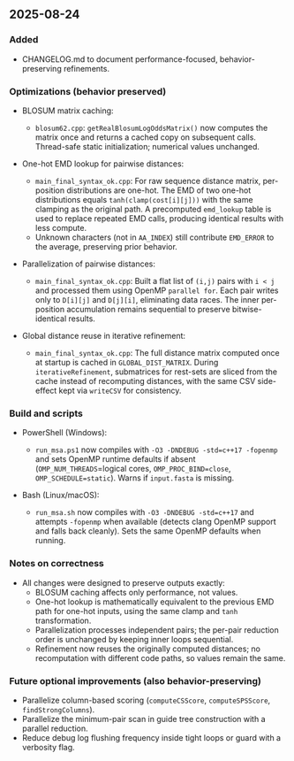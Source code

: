 ## 2025-08-24

### Added
- CHANGELOG.md to document performance-focused, behavior-preserving refinements.

### Optimizations (behavior preserved)
- BLOSUM matrix caching:
  - `blosum62.cpp`: `getRealBlosumLogOddsMatrix()` now computes the matrix once and returns a cached copy on subsequent calls. Thread-safe static initialization; numerical values unchanged.

- One-hot EMD lookup for pairwise distances:
  - `main_final_syntax_ok.cpp`: For raw sequence distance matrix, per-position distributions are one-hot. The EMD of two one-hot distributions equals `tanh(clamp(cost[i][j]))` with the same clamping as the original path. A precomputed `emd_lookup` table is used to replace repeated EMD calls, producing identical results with less compute.
  - Unknown characters (not in `AA_INDEX`) still contribute `EMD_ERROR` to the average, preserving prior behavior.

- Parallelization of pairwise distances:
  - `main_final_syntax_ok.cpp`: Built a flat list of `(i,j)` pairs with `i < j` and processed them using OpenMP `parallel for`. Each pair writes only to `D[i][j]` and `D[j][i]`, eliminating data races. The inner per-position accumulation remains sequential to preserve bitwise-identical results.

- Global distance reuse in iterative refinement:
  - `main_final_syntax_ok.cpp`: The full distance matrix computed once at startup is cached in `GLOBAL_DIST_MATRIX`. During `iterativeRefinement`, submatrices for rest-sets are sliced from the cache instead of recomputing distances, with the same CSV side-effect kept via `writeCSV` for consistency.

### Build and scripts
- PowerShell (Windows):
  - `run_msa.ps1` now compiles with `-O3 -DNDEBUG -std=c++17 -fopenmp` and sets OpenMP runtime defaults if absent (`OMP_NUM_THREADS`=logical cores, `OMP_PROC_BIND=close`, `OMP_SCHEDULE=static`). Warns if `input.fasta` is missing.

- Bash (Linux/macOS):
  - `run_msa.sh` now compiles with `-O3 -DNDEBUG -std=c++17` and attempts `-fopenmp` when available (detects clang OpenMP support and falls back cleanly). Sets the same OpenMP defaults when running.

### Notes on correctness
- All changes were designed to preserve outputs exactly:
  - BLOSUM caching affects only performance, not values.
  - One-hot lookup is mathematically equivalent to the previous EMD path for one-hot inputs, using the same clamp and `tanh` transformation.
  - Parallelization processes independent pairs; the per-pair reduction order is unchanged by keeping inner loops sequential.
  - Refinement now reuses the originally computed distances; no recomputation with different code paths, so values remain the same.

### Future optional improvements (also behavior-preserving)
- Parallelize column-based scoring (`computeCSScore`, `computeSPSScore`, `findStrongColumns`).
- Parallelize the minimum-pair scan in guide tree construction with a parallel reduction.
- Reduce debug log flushing frequency inside tight loops or guard with a verbosity flag.



